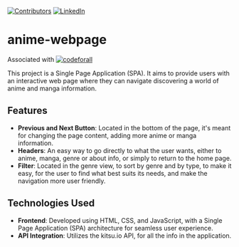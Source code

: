 [![Contributors][contributors-shield]][contributors-url] 
[![LinkedIn][linkedin-shield]][linkedin-url]

# anime-webpage

Associated with  [![codeforall][codeforall.com]][codeforall-url]      

This project is a Single Page Application (SPA).
It aims to provide users with an interactive web page where they can navigate discovering a world of anime and manga information.

## Features

- **Previous and Next Button**: Located in the bottom of the page, it's meant for changing the page content, adding more anime or manga information.
- **Headers**: An easy way to go directly to what the user wants, either to anime, manga, genre or about info, or simply to return to the home page.
- **Filter**: Located in the genre view, to sort by genre and by type, to make it easy, for the user to find what best suits its needs, and make the navigation more user friendly.

## Technologies Used

- **Frontend**: Developed using HTML, CSS, and JavaScript, with a Single Page Application (SPA) architecture for seamless user experience.
- **API Integration**: Utilizes the kitsu.io API, for all the info in the application.

<!-- MARKDOWN LINKS & IMAGES -->
<!-- https://www.markdownguide.org/basic-syntax/#reference-style-links -->
[contributors-shield]: https://img.shields.io/badge/-Contributor-red.svg?style=for-the-badge
[contributors-url]: https://github.com/DionisioMC
[linkedin-shield]: https://img.shields.io/badge/-LinkedIn-black.svg?style=for-the-badge&logo=linkedin&colorB=555
[linkedin-url]: https://www.linkedin.com/in/marco-martins-a-tech/
[codeforall.com]: https://img.shields.io/badge/?style=for-the-badge&logo=codeforall&logoColor=red
[codeforall-url]: https://codeforall.com/
[Bootstrap.com]: https://img.shields.io/badge/Bootstrap-563D7C?style=for-the-badge&logo=bootstrap&logoColor=white
[Bootstrap-url]: https://getbootstrap.com
